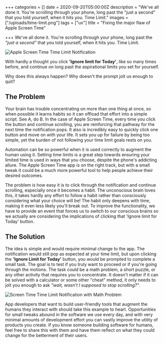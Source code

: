 +++
categories = []
date = 2020-09-20T05:00:00Z
description = "We've all done it. You're scrolling through your phone, long past the \"just a second\" that you told yourself, when it hits you. Time Limit."
images = ["/uploads/time-limit.png"]
tags = ["ux"]
title = "Fixing the major flaw of Apple Screen Time"

+++
We've all done it. You're scrolling through your phone, long past the _"just a second"_ that you told yourself, when it hits you. Time Limit.

![Apple Screen Time Time Limit Notification](/uploads/time-limit.png#center "Time Limit!")

With hardly a thought you click **'Ignore limit for Today'**, like so many times before, and continue on long past the aspirational limits you set for yourself.

Why does this always happen? Why doesn't the prompt jolt us enough to quit?

## The Problem

Your brain has trouble concentrating on more than one thing at once, so when possible it learns habits so it can offload that effort into a simple script. See A, do B. In the case of Apple Screen Time, every time you click the button and continue scrolling, you are reinforcing that pathway for the next time the notification pops. It also is incredibly easy to quickly click one button and move on with your life. It sets you up for failure by being too simple, yet the burden of not following your time limit goals rests on you.

Automation can be so powerful when it is used correctly to augment the human using it. Setting time limits is a great step towards ensuring your limited time is used in ways that you choose, despite the phone's addicting allure. The Apple Screen Time app is on the right track, but with a small tweak it could be a much more powerful tool to help people achieve their desired outcomes.

The problem is how easy it is to click through the notification and continue scrolling, especially once it becomes a habit. The unconscious brain loves this, it takes hardly any effort to follow a habit rather than consciously considering what your choice will be! The habit only deepens with time, making it even less likely you'll break out. To improve the functionality, we have to provide an event that forces us to switch to our conscious brains so we actually are considering the implications of clicking that 'Ignore limit for Today' button.

## The Solution

The idea is simple and would require minimal change to the app. The notification would still pop as expected at your time limit, but upon clicking the **'Ignore Limit for Today'** button, you would be prompted to complete a small task. The goal is to test if you truly want to proceed or if you're going through the motions. The task could be a math problem, a short puzzle, or any other activity that requires you to concentrate. It doesn't matter if it can be solved with a calculator or some other "cheat" method, it only needs to jolt you enough to ask _"wait, wasn't I supposed to stop scrolling?"_.

![Screen Time Time Limit Notification with Math Problem](/uploads/ignore-limit-upgraded.png#center "A little math goes a long way")

App developers that want to build user-friendly tools that augment the humans they interact with should take this example to heart. Opportunities for small tweaks abound in the software we use every day, and with very minimal amounts of development effort you can vastly improve the utility of products you create. If you know someone building software for humans, feel free to share this with them and have them reflect on what they could change for the betterment of their users.
